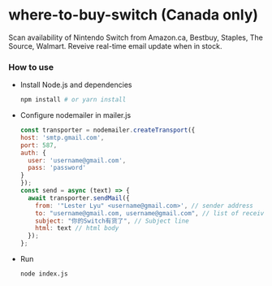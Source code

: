 # where-to-buy-switch  (Canada only)
Scan availability of Nintendo Switch from Amazon.ca, Bestbuy, Staples, The Source, Walmart. Reveive real-time email update when in stock.

### How to use
- Install Node.js and dependencies
  ```sh
  npm install # or yarn install
  ```
- Configure nodemailer in mailer.js
  ```js
  const transporter = nodemailer.createTransport({
  host: 'smtp.gmail.com',
  port: 587,
  auth: {
    user: 'username@gmail.com',
    pass: 'password'
  }
  });
  const send = async (text) => {
    await transporter.sendMail({
      from: '"Lester Lyu" <username@gmail.com>', // sender address
      to: "username@gmail.com, username@gmail.com", // list of receivers
      subject: "你的Switch有货了", // Subject line
      html: text // html body
    });
  };
  ```
- Run
  ```sh
  node index.js
  ```
